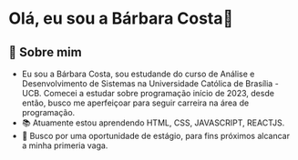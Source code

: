 
# Olá, eu sou a Bárbara Costa👋


## 🚀 Sobre mim
- Eu sou a Bárbara Costa, sou estudande do curso de Análise e Desenvolvimento de Sistemas na Universidade Católica de Brasília - UCB. Comecei a estudar sobre programação início de 2023, desde então, busco me aperfeiçoar para seguir carreira na área de programação.
- 📚 Atuamente estou aprendendo HTML, CSS, JAVASCRIPT, REACTJS.
- 🧠 Busco por uma oportunidade de estágio, para fins próximos alcancar a minha primeria vaga.


